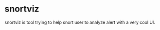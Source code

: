 snortviz
========

snortviz is tool trying to help snort user to analyze alert with a very cool UI.
